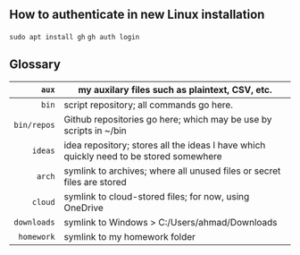 ## How to authenticate in new Linux installation

`sudo apt install gh`
`gh auth login`

## Glossary

|       `aux` | my auxilary files such as plaintext, CSV, etc.                                         |
|------------:|----------------------------------------------------------------------------------------|
|       `bin` | script repository; all commands go here.                                               |
| `bin/repos` | Github repositories go here; which may be use by scripts in ~/bin                      |
|     `ideas` | idea repository; stores all the ideas I have which quickly need to be stored somewhere |
|      `arch` | symlink to archives; where all unused files or secret files are stored                 |
|     `cloud` | symlink to cloud-stored files; for now, using OneDrive                                 |
| `downloads` | symlink to Windows > C:/Users/ahmad/Downloads                                          |
|  `homework` | symlink to my homework folder                                                          |
